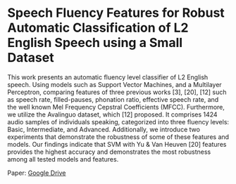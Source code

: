 # Speech Fluency Features for Robust Automatic Classification of L2 English Speech using a Small Dataset


This work presents an automatic fluency level classifier of L2 English speech. Using
models such as Support Vector Machines, and a Multilayer Perceptron, comparing
features of three previous works [3], [20], [12] such as speech rate, filled-pauses,
phonation ratio, effective speech rate, and the well known Mel Frequency Cepstral
Coefficients (MFCC). Furthermore, we utilize the Avalinguo dataset, which [12]
proposed. It comprises 1424 audio samples of individuals speaking, categorized
into three fluency levels: Basic, Intermediate, and Advanced. Additionally, we
introduce two experiments that demonstrate the robustness of some of these features
and models. Our findings indicate that SVM with Yu & Van Heuven [20] features
provides the highest accuracy and demonstrates the most robustness among all
tested models and features.


Paper: [Google Drive](https://drive.google.com/file/d/172-zMBuzeN8PCD4Ee051Cyynk2ksCz-h/view?usp=sharing)
